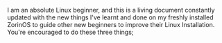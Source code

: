 I am an absolute Linux beginner, and this is a living document constantly updated with the new things I've learnt and done on my freshly installed ZorinOS to guide other new beginners to improve their Linux Installation.
You're encouraged to do these three things;

